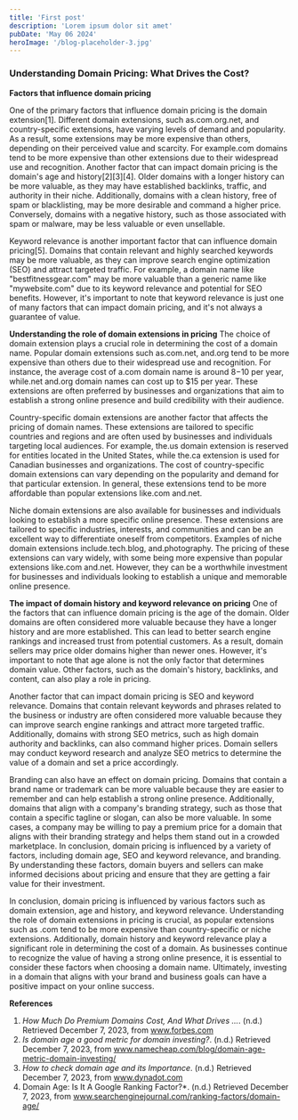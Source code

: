 ```yaml
---
title: 'First post'
description: 'Lorem ipsum dolor sit amet'
pubDate: 'May 06 2024'
heroImage: '/blog-placeholder-3.jpg'
---
```


### Understanding Domain Pricing: What Drives the Cost?

**Factors that influence domain pricing**

One of the primary factors that influence domain pricing is the domain extension[1]. Different domain extensions, such as.com.org.net, and country-specific extensions, have varying levels of demand and popularity. As a result, some extensions may be more expensive than others, depending on their perceived value and scarcity. For example.com domains tend to be more expensive than other extensions due to their widespread use and recognition.
Another factor that can impact domain pricing is the domain's age and history[2][3][4]. Older domains with a longer history can be more valuable, as they may have established backlinks, traffic, and authority in their niche. Additionally, domains with a clean history, free of spam or blacklisting, may be more desirable and command a higher price. Conversely, domains with a negative history, such as those associated with spam or malware, may be less valuable or even unsellable.

Keyword relevance is another important factor that can influence domain pricing[5]. Domains that contain relevant and highly searched keywords may be more valuable, as they can improve search engine optimization (SEO) and attract targeted traffic. For example, a domain name like "bestfitnessgear.com" may be more valuable than a generic name like "mywebsite.com" due to its keyword relevance and potential for SEO benefits. However, it's important to note that keyword relevance is just one of many factors that can impact domain pricing, and it's not always a guarantee of value.

**Understanding the role of domain extensions in pricing**
The choice of domain extension plays a crucial role in determining the cost of a domain name. Popular domain extensions such as.com.net, and.org tend to be more expensive than others due to their widespread use and recognition. For instance, the average cost of a.com domain name is around $8-$10 per year, while.net and.org domain names can cost up to $15 per year. These extensions are often preferred by businesses and organizations that aim to establish a strong online presence and build credibility with their audience.

Country-specific domain extensions are another factor that affects the pricing of domain names. These extensions are tailored to specific countries and regions and are often used by businesses and individuals targeting local audiences. For example, the.us domain extension is reserved for entities located in the United States, while the.ca extension is used for Canadian businesses and organizations. The cost of country-specific domain extensions can vary depending on the popularity and demand for that particular extension. In general, these extensions tend to be more affordable than popular extensions like.com and.net.

Niche domain extensions are also available for businesses and individuals looking to establish a more specific online presence. These extensions are tailored to specific industries, interests, and communities and can be an excellent way to differentiate oneself from competitors. Examples of niche domain extensions include.tech.blog, and.photography. The pricing of these extensions can vary widely, with some being more expensive than popular extensions like.com and.net. However, they can be a worthwhile investment for businesses and individuals looking to establish a unique and memorable online presence.

**The impact of domain history and keyword relevance on pricing**
One of the factors that can influence domain pricing is the age of the domain. Older domains are often considered more valuable because they have a longer history and are more established. This can lead to better search engine rankings and increased trust from potential customers. As a result, domain sellers may price older domains higher than newer ones. However, it's important to note that age alone is not the only factor that determines domain value. Other factors, such as the domain's history, backlinks, and content, can also play a role in pricing.

Another factor that can impact domain pricing is SEO and keyword relevance. Domains that contain relevant keywords and phrases related to the business or industry are often considered more valuable because they can improve search engine rankings and attract more targeted traffic. Additionally, domains with strong SEO metrics, such as high domain authority and backlinks, can also command higher prices. Domain sellers may conduct keyword research and analyze SEO metrics to determine the value of a domain and set a price accordingly.

Branding can also have an effect on domain pricing. Domains that contain a brand name or trademark can be more valuable because they are easier to remember and can help establish a strong online presence. Additionally, domains that align with a company's branding strategy, such as those that contain a specific tagline or slogan, can also be more valuable. In some cases, a company may be willing to pay a premium price for a domain that aligns with their branding strategy and helps them stand out in a crowded marketplace. In conclusion, domain pricing is influenced by a variety of factors, including domain age, SEO and keyword relevance, and branding. By understanding these factors, domain buyers and sellers can make informed decisions about pricing and ensure that they are getting a fair value for their investment.

In conclusion, domain pricing is influenced by various factors such as domain extension, age and history, and keyword relevance. Understanding the role of domain extensions in pricing is crucial, as popular extensions such as .com tend to be more expensive than country-specific or niche extensions. Additionally, domain history and keyword relevance play a significant role in determining the cost of a domain. As businesses continue to recognize the value of having a strong online presence, it is essential to consider these factors when choosing a domain name. Ultimately, investing in a domain that aligns with your brand and business goals can have a positive impact on your online success.

**References**
1. *How Much Do Premium Domains Cost, And What Drives ...*. (n.d.) Retrieved December 7, 2023, from www.forbes.com 
2. *Is domain age a good metric for domain investing?*. (n.d.) Retrieved December 7, 2023, from www.namecheap.com/blog/domain-age-metric-domain-investing/ 
3. *How to check domain age and its Importance*. (n.d.) Retrieved December 7, 2023, from www.dynadot.com 
4. Domain Age: Is It A Google Ranking Factor?\*. (n.d.) Retrieved December 7, 2023, from www.searchenginejournal.com/ranking-factors/domain-age/
